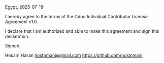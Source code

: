 Egypt, 2025-07-18

I hereby agree to the terms of the Odoo Individual Contributor License
Agreement v1.0.

I declare that I am authorized and able to make this agreement and sign this
declaration.

Signed,

Hosam Hasan hostomani@gmail.com https://github.com/hostomani